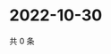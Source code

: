 # 2022-10-30

共 0 条

<!-- BEGIN WEIBO -->
<!-- 最后更新时间 Sun Oct 30 2022 02:20:46 GMT+0800 (China Standard Time) -->

<!-- END WEIBO -->
